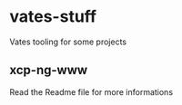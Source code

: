 # vates-stuff

Vates tooling for some projects

## xcp-ng-www

Read the Readme file for more informations
